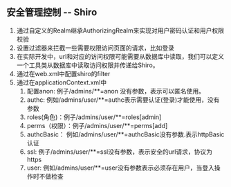 ## 安全管理控制 -- Shiro
1. 通过自定义的Realm继承AuthorizingRealm来实现对用户密码认证和用户权限校验
2. 设置过滤器来拦截一些需要权限访问页面的请求，比如登录
3. 在实际开发中，url和对应的访问权限可能需要从数据库中读取，我们可以定义一个工具类从数据库中读取访问权限并传递给Shiro。
4. 通过在web.xml中配置shiro的filter
5. 通过在applicationContext.xml中
    1. 配置anon: 例子/admins/**=anon 没有参数，表示可以匿名使用。
    2. authc: 例如/admins/user/**=authc表示需要认证(登录)才能使用，没有参数
    3. roles(角色)：例子/admins/user/**=roles[admin]
    4. perms（权限）：例子/admins/user/**=perms[add]
    5. authcBasic： 例如/admins/user/**=authcBasic没有参数.表示httpBasic认证
    6. ssl: 例子/admins/user/**=ssl没有参数，表示安全的url请求，协议为https
    7. user: 例如/admins/user/**=user没有参数表示必须存在用户，当登入操作时不做检查

## 
